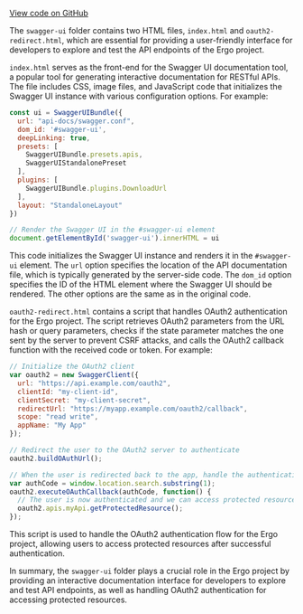 [View code on GitHub](https://github.com/ergoplatform/ergo/.autodoc/docs/json/target/scala-2.12/classes/swagger-ui)

The `swagger-ui` folder contains two HTML files, `index.html` and `oauth2-redirect.html`, which are essential for providing a user-friendly interface for developers to explore and test the API endpoints of the Ergo project.

`index.html` serves as the front-end for the Swagger UI documentation tool, a popular tool for generating interactive documentation for RESTful APIs. The file includes CSS, image files, and JavaScript code that initializes the Swagger UI instance with various configuration options. For example:

```javascript
const ui = SwaggerUIBundle({
  url: "api-docs/swagger.conf",
  dom_id: '#swagger-ui',
  deepLinking: true,
  presets: [
    SwaggerUIBundle.presets.apis,
    SwaggerUIStandalonePreset
  ],
  plugins: [
    SwaggerUIBundle.plugins.DownloadUrl
  ],
  layout: "StandaloneLayout"
})

// Render the Swagger UI in the #swagger-ui element
document.getElementById('swagger-ui').innerHTML = ui
```

This code initializes the Swagger UI instance and renders it in the `#swagger-ui` element. The `url` option specifies the location of the API documentation file, which is typically generated by the server-side code. The `dom_id` option specifies the ID of the HTML element where the Swagger UI should be rendered. The other options are the same as in the original code.

`oauth2-redirect.html` contains a script that handles OAuth2 authentication for the Ergo project. The script retrieves OAuth2 parameters from the URL hash or query parameters, checks if the state parameter matches the one sent by the server to prevent CSRF attacks, and calls the OAuth2 callback function with the received code or token. For example:

```javascript
// Initialize the OAuth2 client
var oauth2 = new SwaggerClient({
  url: "https://api.example.com/oauth2",
  clientId: "my-client-id",
  clientSecret: "my-client-secret",
  redirectUrl: "https://myapp.example.com/oauth2/callback",
  scope: "read write",
  appName: "My App"
});

// Redirect the user to the OAuth2 server to authenticate
oauth2.buildOAuthUrl();

// When the user is redirected back to the app, handle the authentication code or token
var authCode = window.location.search.substring(1);
oauth2.executeOAuthCallback(authCode, function() {
  // The user is now authenticated and we can access protected resources
  oauth2.apis.myApi.getProtectedResource();
});
```

This script is used to handle the OAuth2 authentication flow for the Ergo project, allowing users to access protected resources after successful authentication.

In summary, the `swagger-ui` folder plays a crucial role in the Ergo project by providing an interactive documentation interface for developers to explore and test API endpoints, as well as handling OAuth2 authentication for accessing protected resources.
